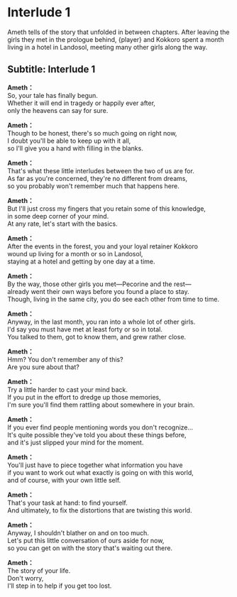 # Interlude 1
Ameth tells of the story that unfolded in between chapters. After leaving the girls they met in the prologue behind, {player} and Kokkoro spent a month living in a hotel in Landosol, meeting many other girls along the way.
  
## Subtitle: Interlude 1
  
**Ameth：**  
So, your tale has finally begun.  
Whether it will end in tragedy or happily ever after,  
only the heavens can say for sure.  
  
**Ameth：**  
Though to be honest, there's so much going on right now,  
I doubt you'll be able to keep up with it all,  
so I'll give you a hand with filling in the blanks.  
  
**Ameth：**  
That's what these little interludes between the two of us are for.  
As far as you're concerned, they're no different from dreams,  
so you probably won't remember much that happens here.  
  
**Ameth：**  
But I'll just cross my fingers that you retain some of this knowledge,  
in some deep corner of your mind.  
At any rate, let's start with the basics.  
  
**Ameth：**  
After the events in the forest, you and your loyal retainer Kokkoro  
wound up living for a month or so in Landosol,  
staying at a hotel and getting by one day at a time.  
  
**Ameth：**  
By the way, those other girls you met—Pecorine and the rest—  
already went their own ways before you found a place to stay.  
Though, living in the same city, you do see each other from time to time.  
  
**Ameth：**  
Anyway, in the last month, you ran into a whole lot of other girls.  
I'd say you must have met at least forty or so in total.  
You talked to them, got to know them, and grew rather close.  
  
**Ameth：**  
Hmm? You don't remember any of this?  
Are you sure about that?  
  
**Ameth：**  
Try a little harder to cast your mind back.  
If you put in the effort to dredge up those memories,  
I'm sure you'll find them rattling about somewhere in your brain.  
  
**Ameth：**  
If you ever find people mentioning words you don't recognize...  
It's quite possible they've told you about these things before,  
and it's just slipped your mind for the moment.  
  
**Ameth：**  
You'll just have to piece together what information you have  
if you want to work out what exactly is going on with this world,  
and of course, with your own little self.  
  
**Ameth：**  
That's your task at hand: to find yourself.  
And ultimately, to fix the distortions that are twisting this world.  
  
**Ameth：**  
Anyway, I shouldn't blather on and on too much.  
Let's put this little conversation of ours aside for now,  
so you can get on with the story that's waiting out there.  
  
**Ameth：**  
The story of your life.  
Don't worry,  
 I'll step in to help if you get too lost.  
